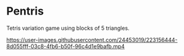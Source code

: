 # Pentris
Tetris variation game using blocks of 5 triangles.

https://user-images.githubusercontent.com/24453019/223156444-8d055fff-03c8-4fb6-b50f-96c4d1e9bafb.mp4
